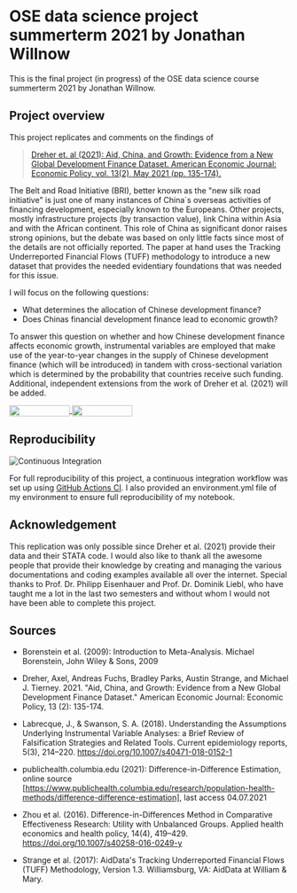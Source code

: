 # OSE data science project summerterm 2021 by Jonathan Willnow

This is the final project (in progress) of the OSE data science course summerterm 2021 by Jonathan Willnow. 

## Project overview

This project replicates and comments on the findings of 
> [Dreher et. al (2021): Aid, China, and Growth: Evidence from a New Global Development Finance Dataset. American Economic Journal: Economic Policy, vol. 13(2), May 2021 (pp. 135-174).](https://www.aeaweb.org/articles?id=10.1257/pol.20180631)

The Belt and Road Initiative (BRI), better known as the "new silk road initiative" is just one of many instances of China´s overseas activities of financing development, especially known to the Europeans. Other projects, mostly infrastructure projects (by transaction value), link China within Asia and with the African continent. This role of China as significant donor raises strong opinions, but the debate was based on only little facts since most of the details are not officially reported. The paper at hand uses the Tracking Underreported Financial Flows (TUFF) methodology to introduce a new dataset that provides the needed evidentiary foundations that was needed for this issue.

I will focus on the following questions: 

* What determines the allocation of Chinese development finance?
* Does Chinas financial development finance lead to economic growth?

To answer this question on whether and how Chinese development finance affects economic growth, instrumental variables are employed that make use of the year-to-year changes in the supply of Chinese development finance (which will be introduced) in tandem with cross-sectional variation which is determined by the probability that countries receive such funding. Additional, independent extensions from the work of Dreher et al. (2021) will be added.



<a href="https://nbviewer.jupyter.org/github/OpenSourceEconomics/ose-data-science-course-project-JonathanWillnow/blob/master/JonathanWillnowOSE.ipynb"
   target="_parent">
   <img align="center"
  src="https://raw.githubusercontent.com/jupyter/design/master/logos/Badges/nbviewer_badge.png"
      width="109" height="20">
</a>
<a href="https://mybinder.org/v2/gh/OpenSourceEconomics/ose-data-science-course-project-JonathanWillnow/master?filepath=JonathanWillnowOSE.ipynb"
    target="_parent">
    <img align="center"
       src="https://mybinder.org/badge_logo.svg"
       width="109" height="20">
</a>

## Reproducibility


![Continuous Integration](https://github.com/OpenSourceEconomics/ose-template-course-project/workflows/Continuous%20Integration/badge.svg)

For full reproducibility of this project, a continuous integration workflow was set up using [GitHub Actions CI](https://docs.github.com/en/actions). I also provided an environment.yml file of my environment to ensure full reproducibility of my notebook.


## Acknowledgement

This replication was only possible since Dreher et al. (2021) provide their data and their STATA code. I would also like to thank all the awesome people that provide their knowledge by creating and managing the various documentations and coding examples available all over the internet. Special thanks to Prof. Dr. Philipp Eisenhauer and Prof. Dr. Dominik Liebl, who have taught me a lot in the last two semesters and without whom I would not have been able to complete this project.


## Sources


* Borenstein et al. (2009): Introduction to Meta-Analysis. Michael Borenstein, John Wiley & Sons, 2009


* Dreher, Axel, Andreas Fuchs, Bradley Parks, Austin Strange, and Michael J. Tierney. 2021. "Aid, China, and Growth: Evidence from a New Global Development Finance Dataset." American Economic Journal: Economic Policy, 13 (2): 135-174.


* Labrecque, J., & Swanson, S. A. (2018). Understanding the Assumptions Underlying Instrumental Variable Analyses: a Brief Review of Falsification Strategies and Related Tools. Current epidemiology reports, 5(3), 214–220. https://doi.org/10.1007/s40471-018-0152-1


* publichealth.columbia.edu (2021): Difference-in-Difference Estimation, online source [https://www.publichealth.columbia.edu/research/population-health-methods/difference-difference-estimation], last access 04.07.2021


* Zhou et al. (2016). Difference-in-Differences Method in Comparative Effectiveness Research: Utility with Unbalanced Groups. Applied health economics and health policy, 14(4), 419–429. https://doi.org/10.1007/s40258-016-0249-y


* Strange et al. (2017): AidData's Tracking Underreported Financial Flows (TUFF) Methodology, Version 1.3. Williamsburg, VA: AidData at William & Mary.




